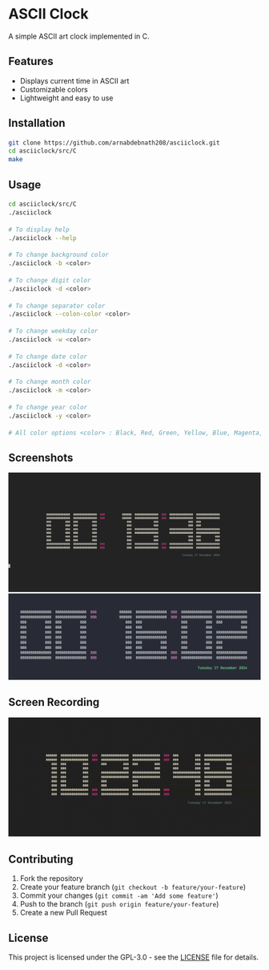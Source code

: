 # ASCII Clock

A simple ASCII art clock implemented in C.

## Features

- Displays current time in ASCII art
- Customizable colors
- Lightweight and easy to use

## Installation

```bash
git clone https://github.com/arnabdebnath208/asciiclock.git
cd asciiclock/src/C
make
```

## Usage

```bash
cd asciiclock/src/C
./asciiclock

# To display help
./asciiclock --help

# To change background color
./asciiclock -b <color>

# To change digit color
./asciiclock -d <color>

# To change separator color
./asciiclock --colon-color <color>

# To change weekday color
./asciiclock -w <color>

# To change date color
./asciiclock -d <color>

# To change month color
./asciiclock -m <color>

# To change year color
./asciiclock -y <color>

# All color options <color> : Black, Red, Green, Yellow, Blue, Magenta, Cyan, White, DarkGray, LightRed, LightGreen, LightYellow, LightBlue, LightMagenta, LightCyan, LightWhite

```

## Screenshots

![Screenshot 1](images/screenshot1.png)
![Screenshot 2](images/screenshot2.png)

## Screen Recording

![Screen Recording](images/screencast1.gif)


## Contributing

1. Fork the repository
2. Create your feature branch (`git checkout -b feature/your-feature`)
3. Commit your changes (`git commit -am 'Add some feature'`)
4. Push to the branch (`git push origin feature/your-feature`)
5. Create a new Pull Request

## License

This project is licensed under the GPL-3.0 - see the [LICENSE](LICENSE) file for details.
